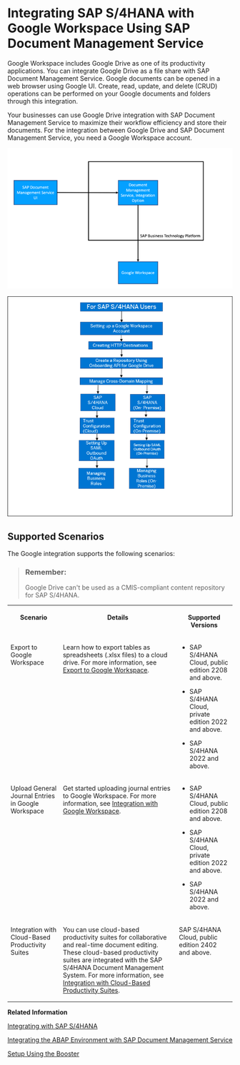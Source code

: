<!-- loio594bf95dbab64358aef97a73296b6054 -->

# Integrating SAP S/4HANA with Google Workspace Using SAP Document Management Service

Google Workspace includes Google Drive as one of its productivity applications. You can integrate Google Drive as a file share with SAP Document Management Service. Google documents can be opened in a web browser using Google UI. Create, read, update, and delete \(CRUD\) operations can be performed on your Google documents and folders through this integration.

Your businesses can use Google Drive integration with SAP Document Management Service to maximize their workflow efficiency and store their documents. For the integration between Google Drive and SAP Document Management Service, you need a Google Workspace account.

![](images/SAP_SDM_Google_Workspace_Integration_4d5d20c.png)



![](images/Imagemap_Google_Workspace_Integration_2acfbbf.png)



<a name="loio594bf95dbab64358aef97a73296b6054__section_by2_ckc_xvb"/>

## Supported Scenarios

The Google integration supports the following scenarios:

> ### Remember:  
> Google Drive can't be used as a CMIS-compliant content repository for SAP S/4HANA.


<table>
<tr>
<th valign="top">

Scenario

</th>
<th valign="top">

Details

</th>
<th valign="top">

Supported Versions

</th>
</tr>
<tr>
<td valign="top">

Export to Google Workspace

</td>
<td valign="top">

Learn how to export tables as spreadsheets \(.xlsx files\) to a cloud drive. For more information, see [Export to Google Workspace](https://help.sap.com/docs/SAP_S4HANA_CLOUD/085edb30fb3d413da552832f3d5c01c0/b481bf1ef7f842afba54e5c9750c2490.html?version=2208.500).

</td>
<td valign="top">

-   SAP S/4HANA Cloud, public edition 2208 and above.

-   SAP S/4HANA Cloud, private edition 2022 and above.

-   SAP S/4HANA 2022 and above.




</td>
</tr>
<tr>
<td valign="top">

Upload General Journal Entries in Google Workspace

</td>
<td valign="top">

Get started uploading journal entries to Google Workspace. For more information, see [Integration with Google Workspace](https://help.sap.com/docs/SAP_S4HANA_CLOUD/ee9ee0ca4c3942068ea584d2f929b5b1/1ac7c893310e4081beb7c0fcd344a879.html?version=2208.500).

</td>
<td valign="top">

-   SAP S/4HANA Cloud, public edition 2208 and above.

-   SAP S/4HANA Cloud, private edition 2022 and above.

-   SAP S/4HANA 2022 and above.




</td>
</tr>
<tr>
<td valign="top">

Integration with Cloud-Based Productivity Suites

</td>
<td valign="top">

You can use cloud-based productivity suites for collaborative and real-time document editing. These cloud-based productivity suites are integrated with the SAP S/4HANA Document Management System. For more information, see [Integration with Cloud-Based Productivity Suites](https://help.sap.com/docs/SAP_S4HANA_CLOUD/a630d57fc5004c6383e7a81efee7a8bb/5b35124b1d3049ba838ea075c8253e0a.html?locale=en-US).

</td>
<td valign="top">

SAP S/4HANA Cloud, public edition 2402 and above.

</td>
</tr>
</table>

**Related Information**  


[Integrating with SAP S/4HANA](integrating-with-sap-s-4hana-534d945.md "Document Management Service offers both Inbound and Outbound integration with SAP S/4HANA.")

[Integrating the ABAP Environment with SAP Document Management Service](integrating-the-abap-environment-with-sap-document-management-service-c54ce8b.md "You can integrate the ABAP environment of SAP Business Technology Platform with SAP Document Management Service to establish a communication scenario.")

[Setup Using the Booster](integration-option-guide/setup-using-the-booster-ef91284.md "Before you get started in Document Management Service, Integration Option your SAP BTP account administrator must subscribe to your SAP BTP subaccount to the Document Management Service, Integration Option by performing some preparatory steps.")

